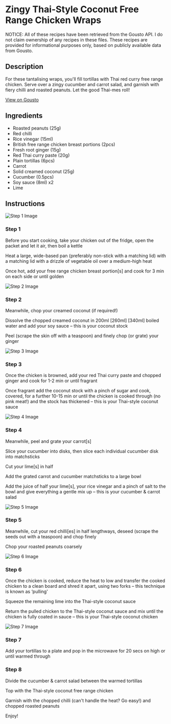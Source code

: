 # Zingy Thai-Style Coconut Free Range Chicken Wraps

NOTICE: All of these recipes have been retrieved from the Gousto API. I do not claim ownership of any recipes in these files. These recipes are provided for informational purposes only, based on publicly available data from Gousto.

## Description

For these tantalising wraps, you'll fill tortillas with Thai red curry free range chicken. Serve over a zingy cucumber and carrot salad, and garnish with fiery chilli and roasted peanuts. Let the good Thai-mes roll!

[View on Gousto](https://www.gousto.co.uk/recipes/cookbook/zingy-thai-style-coconut-free-range-chicken-wraps)

## Ingredients

- Roasted peanuts (25g)
- Red chilli
- Rice vinegar (15ml)
- British free range chicken breast portions (2pcs)
- Fresh root ginger (15g)
- Red Thai curry paste (20g)
- Plain tortillas (6pcs)
- Carrot
- Solid creamed coconut (25g)
- Cucumber (0.5pcs)
- Soy sauce (8ml) x2
- Lime

## Instructions

![Step 1 Image](https://production-media.gousto.co.uk/cms/recipe-step-image/Step-1-1690285406623-x200.jpg)

### Step 1

Before you start cooking, take your chicken out of the fridge, open the packet and let it air, then boil a kettle

Heat a large, wide-based pan (preferably non-stick with a matching lid) with a matching lid with a drizzle of vegetable oil over a medium-high heat

Once hot, add your free range chicken breast portion[s] and cook for 3 min on each side or until golden

![Step 2 Image](https://production-media.gousto.co.uk/cms/recipe-step-image/Step-2-1690285425668-x200.jpg)

### Step 2

Meanwhile, chop your creamed coconut (if required!)

Dissolve the chopped creamed coconut in 200ml <span class="text-purple">[260ml]</span> <span class="text-danger">[340ml]</span> boiled water and add your soy sauce – this is your coconut stock

Peel (scrape the skin off with a teaspoon) and finely chop (or grate) your ginger

![Step 3 Image](https://production-media.gousto.co.uk/cms/recipe-step-image/step-3-1690285430389-x200.jpg)

### Step 3

Once the chicken is browned, add your red Thai curry paste and chopped ginger and cook for 1-2 min or until fragrant

Once fragrant add the coconut stock with a pinch of sugar and cook, covered, for a further 10-15 min or until the chicken is cooked through (no pink meat!) and the stock has thickened – this is your Thai-style coconut sauce

![Step 4 Image](https://production-media.gousto.co.uk/cms/recipe-step-image/Step-4-1690285612904-x200.jpg)

### Step 4

Meanwhile, peel and grate your carrot[s]

Slice your cucumber into disks, then slice each individual cucumber disk into matchsticks

Cut your lime[s] in half

Add the grated carrot and cucumber matchsticks to a large bowl

Add the juice of half your lime[s], your rice vinegar and a pinch of salt to the bowl and give everything a gentle mix up – this is your cucumber & carrot salad

![Step 5 Image](https://production-media.gousto.co.uk/cms/recipe-step-image/Step-5-1690285616705-x200.jpg)

### Step 5

Meanwhile, cut your red chilli[es] in half lengthways, deseed (scrape the seeds out with a teaspoon) and chop finely

Chop your roasted peanuts coarsely

![Step 6 Image](https://production-media.gousto.co.uk/cms/recipe-step-image/Step-6-1690285621671-x200.jpg)

### Step 6

Once the chicken is cooked, reduce the heat to low and transfer the cooked chicken to a clean board and shred it apart, using two forks – this technique is known as ‘pulling'

Squeeze the remaining lime into the Thai-style coconut sauce

Return the pulled chicken to the Thai-style coconut sauce and mix until the chicken is fully coated in sauce – this is your Thai-style coconut chicken

![Step 7 Image](https://production-media.gousto.co.uk/cms/recipe-step-image/Step-7-1690285630878-x200.jpg)

### Step 7

Add your tortillas to a plate and pop in the microwave for 20 secs on high or until warmed through

### Step 8

Divide the cucumber & carrot salad between the warmed tortillas

Top with the Thai-style coconut free range chicken

Garnish with the chopped chilli (can't handle the heat? Go easy!) and chopped roasted peanuts

Enjoy!

